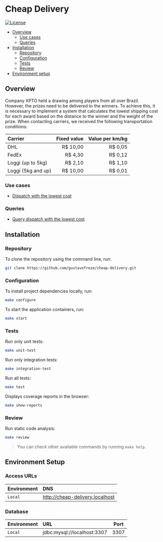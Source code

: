 # Cheap Delivery

[![License](https://img.shields.io/badge/license-MIT-green)](LICENSE)

* [Overview](#overview)
    - [Use cases](#use_cases)
    - [Queries](#queries)
* [Installation](#installation)
    - [Repository](#repository)
    - [Configuration](#configuration)
    - [Tests](#tests)
    - [Review](#review)
* [Environment setup](#environment_setup)

<div id="overview"></div> 

## Overview

Company XPTO held a drawing among players from all over Brazil. However, the prizes need to be delivered to the winners.
To achieve this, it is necessary to implement a system that calculates the lowest shipping cost for each award based on
the distance to the winner and the weight of the prize. When contacting carriers, we received the following
transportation conditions:

| Carrier            | Fixed value | Value per km/kg |
|:-------------------|------------:|----------------:|
| DHL                |    R$ 10,00 |         R$ 0,05 |
| FedEx              |     R$ 4,30 |         R$ 0,12 |
| Loggi (up to 5kg)  |     R$ 2,10 |         R$ 1,10 |
| Loggi (5kg and up) |    R$ 10,00 |         R$ 0,01 |

<div id='use_cases'></div> 

### Use cases

- [Dispatch with the lowest cost](docs/USE_CASES.md#dispatch-with-the-lowest-cost)

<div id='queries'></div> 

### Queries

- [Query dispatch with the lowest cost](docs/QUERIES.md#query-dispatches-with-lowest-cost)

<div id='installation'></div> 

## Installation

<div id='repository'></div> 

### Repository

To clone the repository using the command line, run:

```bash
git clone https://github.com/gustavofreze/cheap-delivery.git
```

<div id='configuration'></div> 

### Configuration

To install project dependencies locally, run:

```bash
make configure
```

To start the application containers, run:

```bash
make start
```

<div id='tests'></div> 

### Tests

Run only unit tests:

```bash
make unit-test
```

Run only integration tests:

```bash
make integration-test
```

Run all tests:

```bash
make test 
```

Displays coverage reports in the browser:

```bash
make show-reports 
```

<div id='review'></div> 

### Review

Run static code analysis:

```bash
make review 
```

> You can check other available commands by running `make help`.

<div id='environment_setup'></div> 

## Environment Setup

### Access URLs

| Environment | DNS                             | 
|:------------|:--------------------------------|
| `Local`     | http://cheap-delivery.localhost |

### Database

| Environment | URL                         | Port | 
|:------------|:----------------------------|:----:|
| `Local`     | jdbc:mysql://localhost:3307 | 3307 |
